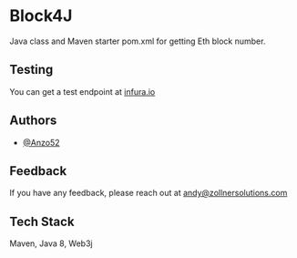 
# Block4J

Java class and Maven starter pom.xml for getting Eth block number.

## Testing

You can get a test endpoint at [infura.io](https://infura.io)


## Authors

- [@Anzo52](https://www.github.com/Anzo52)
## Feedback

If you have any feedback, please reach out at andy@zollnersolutions.com


## Tech Stack

Maven, Java 8, Web3j

